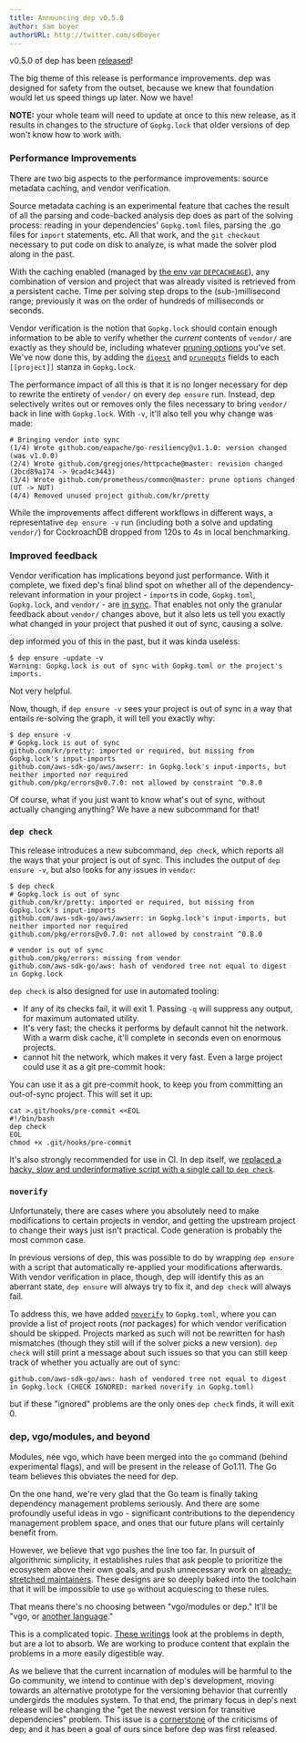 ```yaml
---
title: Announcing dep v0.5.0
author: sam boyer
authorURL: http://twitter.com/sdboyer
---
```


v0.5.0 of dep has been [released](https://github.com/wesgur/dep/releases/tag/v0.5.0)!

The big theme of this release is performance improvements. dep was designed for safety from the outset, because we knew that foundation would let us speed things up later. Now we have!

**NOTE:** your whole team will need to update at once to this new release, as it results in changes to the structure of `Gopkg.lock` that older versions of dep won't know how to work with.

### Performance Improvements

There are two big aspects to the performance improvements: source metadata caching, and vendor verification.

Source metadata caching is an experimental feature that caches the result of all the parsing and code-backed analysis dep does as part of the solving process: reading in your dependencies' `Gopkg.toml` files, parsing the .go files for `import` statements, etc. All that work, and the `git checkout` necessary to put code on disk to analyze, is what made the solver plod along in the past.

With the caching enabled (managed by [the env var `DEPCACHEAGE`](https://golang.github.io/dep/docs/env-vars.html#depcacheage)), any combination of version and project that was already visited is retrieved from a persistent cache. Time per solving step drops to the (sub-)millisecond range; previously it was on the order of hundreds of milliseconds or seconds.

Vendor verification is the notion that `Gopkg.lock` should contain enough information to be able to verify whether the _current_ contents of `vendor/` are exactly as they should be, including whatever [pruning options](https://golang.github.io/dep/docs/Gopkg.toml.html#prune) you've set. We've now done this, by adding the [`digest`](https://golang.github.io/dep/docs/Gopkg.lock.html#digest) and [`pruneopts`](https://golang.github.io/dep/docs/Gopkg.lock.html#pruneopts) fields to each `[[project]]` stanza in `Gopkg.lock`.

The performance impact of all this is that it is no longer necessary for dep to rewrite the entirety of `vendor/` on every `dep ensure` run. Instead, dep selectively writes out or removes only the files necessary to bring `vendor/` back in line with `Gopkg.lock`. With `-v`, it'll also tell you why change was made:

```
# Bringing vendor into sync
(1/4) Wrote github.com/eapache/go-resiliency@v1.1.0: version changed (was v1.0.0)
(2/4) Wrote github.com/gregjones/httpcache@master: revision changed (2bcd89a174 -> 9cad4c3443)
(3/4) Wrote github.com/prometheus/common@master: prune options changed (UT -> NUT)
(4/4) Removed unused project github.com/kr/pretty
```

While the improvements affect different workflows in different ways, a representative `dep ensure -v` run (including both a solve and updating `vendor/`) for CockroachDB dropped from 120s to 4s in local benchmarking.

### Improved feedback

Vendor verification has implications beyond just performance. With it complete, we fixed dep's final blind spot on whether all of the dependency-relevant information in your project - `import`s in code, `Gopkg.toml`, `Gopkg.lock`, and `vendor/` - are [in sync](https://golang.github.io/dep/docs/ensure-mechanics.html#staying-in-sync). That enables not only the granular feedback about `vendor/` changes above, but it also lets us tell you exactly what changed in your project that pushed it out of sync, causing a solve.

dep informed you of this in the past, but it was kinda useless:

```
$ dep ensure -update -v
Warning: Gopkg.lock is out of sync with Gopkg.toml or the project's imports.
```

Not very helpful.

Now, though, if `dep ensure -v` sees your project is out of sync in a way that entails re-solving the graph, it will tell you exactly why:

```
$ dep ensure -v
# Gopkg.lock is out of sync
github.com/kr/pretty: imported or required, but missing from Gopkg.lock's input-imports
github.com/aws-sdk-go/aws/awserr: in Gopkg.lock's input-imports, but neither imported nor required
github.com/pkg/errors@v0.7.0: not allowed by constraint ^0.8.0
```

Of course, what if you just want to know what's out of sync, without actually changing anything? We have a new subcommand for that!

### `dep check`

This release introduces a new subcommand, `dep check`, which reports all the ways that your project is out of sync. This includes the output of `dep ensure -v`, but also looks for any issues in `vendor`:

```
$ dep check
# Gopkg.lock is out of sync
github.com/kr/pretty: imported or required, but missing from Gopkg.lock's input-imports
github.com/aws-sdk-go/aws/awserr: in Gopkg.lock's input-imports, but neither imported nor required
github.com/pkg/errors@v0.7.0: not allowed by constraint ^0.8.0

# vendor is out of sync
github.com/pkg/errors: missing from vendor
github.com/aws-sdk-go/aws: hash of vendored tree not equal to digest in Gopkg.lock
```

`dep check` is also designed for use in automated tooling: 

* If any of its checks fail, it will exit 1. Passing `-q` will suppress any output, for maximum automated utility.
* It's very fast; the checks it performs by default cannot hit the network. With a warm disk cache, it'll complete in seconds even on enormous projects. 
*  cannot hit the network, which makes it very fast. Even a large project could use it as a git pre-commit hook:

You can use it as a git pre-commit hook, to keep you from committing an out-of-sync project. This will set it up:

```
cat >.git/hooks/pre-commit <<EOL
#!/bin/bash
dep check
EOL
chmod +x .git/hooks/pre-commit
```

It's also strongly recommended for use in CI. In dep itself, we [replaced a hacky, slow and underinformative script with a single call to `dep check`](https://github.com/wesgur/dep/commit/e3ceae31d79d80a5fd7062facbc1a987e547a7bd#diff-4ab86a5e2bf55eef644d42b3c081c433).

### `noverify`

Unfortunately, there are cases where you absolutely need to make modifications to certain projects in vendor, and getting the upstream project to change their ways just isn't practical. Code generation is probably the most common case.

In previous versions of dep, this was possible to do by wrapping `dep ensure` with a script that automatically re-applied your modifications afterwards. With vendor verification in place, though, dep will identify this as an aberrant state, `dep ensure` will always try to fix it, and `dep check` will always fail.

To address this, we have added [`noverify`](https://golang.github.io/dep/docs/Gopkg.toml.html#noverify) to `Gopkg.toml`, where you can provide a list of project roots (_not_ packages) for which vendor verification should be skipped. Projects marked as such will not be rewritten for hash mismatches (though they still will if the solver picks a new version). `dep check` will still print a message about such issues so that you can still keep track of whether you actually are out of sync:

```
github.com/aws-sdk-go/aws: hash of vendored tree not equal to digest in Gopkg.lock (CHECK IGNORED: marked noverify in Gopkg.toml)
```

but if these "ignored" problems are the only ones `dep check` finds, it will exit 0.

### dep, vgo/modules, and beyond

Modules, née vgo, which have been merged into the `go` command (behind experimental flags), and will be present in the release of Go1.11. The Go team believes this obviates the need for dep.

On the one hand, we're very glad that the Go team is finally taking dependency management problems seriously. And there are some profoundly useful ideas in vgo - significant contributions to the dependency management problem space, and ones that our future plans will certainly benefit from.

However, we believe that vgo pushes the line too far. In pursuit of algorithmic simplicity, it establishes rules that ask people to prioritize the ecosystem above their own goals, and push unnecessary work on [already-stretched maintainers](https://pbs.twimg.com/media/DXyRLygX0AIAsE-.jpg). These designs are so deeply baked into the toolchain that it will be impossible to use `go` without acquiescing to these rules.

That means there's no choosing between "vgo/modules or dep." It'll be "vgo, or [another language](https://twitter.com/_rsc/status/1022149148374650880)."

This is a complicated topic. [These writings](https://sdboyer.io/vgo) look at the problems in depth, but are a lot to absorb. We are working to produce content that explain the problems in a more easily digestible way.

As we believe that the current incarnation of modules will be harmful to the Go community, we intend to continue with dep's development, moving towards an alternative prototype for the versioning behavior that currently undergirds the modules system. To that end, the primary focus in dep's next release will be changing the "get the newest version for transitive dependencies" problem. This issue is a [cornerstone](https://research.swtch.com/cargo-newest.html) of the criticisms of dep; and it has been a goal of ours since before dep was first released.